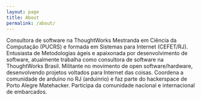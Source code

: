 ```yaml
---
layout: page
title: About
permalink: /about/
---
```


Consultora de software na  ThoughtWorks
Mestranda em Ciência da Computação (PUCRS) e formada em Sistemas para Internet (CEFET/RJ). Entusiasta de Metodologias ágeis e apaixonada por desenvolvimento de software, atualmente trabalha como consultora de software na ThoughtWorks Brasil. 
Militante no movimento de open software/hardware, desenvolvendo projetos voltados para Internet das coisas. Coordena a comunidade de arduino no RJ (arduinrio) e faz parte do hackerspace de Porto Alegre Matehacker. 
Participa da comunidade nacional e internacional de embarcados.

